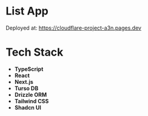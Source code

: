 # List App

Deployed at: https://cloudflare-project-a3n.pages.dev

# Tech Stack

- **TypeScript**
- **React**
- **Next.js**
- **Turso DB**
- **Drizzle ORM**
- **Tailwind CSS**
- **Shadcn UI**
